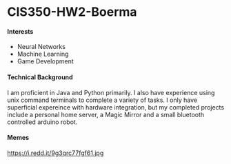 # CIS350-HW2-Boerma

 #### Interests
 - Neural Networks
 - Machine Learning
 - Game Development

 #### Technical Background
I am proficient in Java and Python primarily. I also have experience using unix command terminals to complete a variety of tasks. I only have superficial expereince with hardware integration, but my completed projects include a personal home server, a Magic Mirror and a small bluetooth controlled arduino robot.

 #### Memes
https://i.redd.it/9g3qrc77fgf61.jpg

